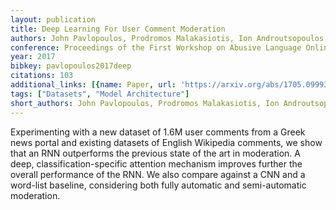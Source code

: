```yaml
---
layout: publication
title: Deep Learning For User Comment Moderation
authors: John Pavlopoulos, Prodromos Malakasiotis, Ion Androutsopoulos
conference: Proceedings of the First Workshop on Abusive Language Online
year: 2017
bibkey: pavlopoulos2017deep
citations: 103
additional_links: [{name: Paper, url: 'https://arxiv.org/abs/1705.09993'}]
tags: ["Datasets", "Model Architecture"]
short_authors: John Pavlopoulos, Prodromos Malakasiotis, Ion Androutsopoulos
---
```

Experimenting with a new dataset of 1.6M user comments from a Greek news
portal and existing datasets of English Wikipedia comments, we show that an RNN
outperforms the previous state of the art in moderation. A deep,
classification-specific attention mechanism improves further the overall
performance of the RNN. We also compare against a CNN and a word-list baseline,
considering both fully automatic and semi-automatic moderation.